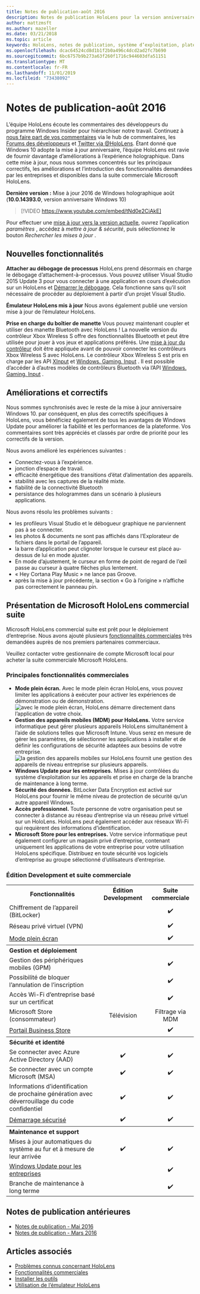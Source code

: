 ```yaml
---
title: Notes de publication-août 2016
description: Notes de publication HoloLens pour la version anniversaire de Windows 10 (automne 2016)
author: mattzmsft
ms.author: mazeller
ms.date: 03/21/2018
ms.topic: article
keywords: HoloLens, notes de publication, système d’exploitation, plateforme, fonctionnalités, suite commerciale
ms.openlocfilehash: dcac64524cd8d1b1f2b0a496c4dcd2ad2fc7b690
ms.sourcegitcommit: 6bc6757b9b273a63f260f1716c944603dfa51151
ms.translationtype: MT
ms.contentlocale: fr-FR
ms.lasthandoff: 11/01/2019
ms.locfileid: "73438092"
---
```

# <a name="release-notes---august-2016"></a>Notes de publication-août 2016

L’équipe HoloLens écoute les commentaires des développeurs du programme Windows Insider pour hiérarchiser notre travail. Continuez à [nous faire part de vos commentaires](give-us-feedback.md) via le hub de commentaires, les [Forums des développeurs](https://forums.hololens.com) et [Twitter via @HoloLens](https://twitter.com/hololens). Étant donné que Windows 10 adopte la mise à jour anniversaire, l’équipe HoloLens est ravie de fournir davantage d’améliorations à l’expérience holographique. Dans cette mise à jour, nous nous sommes concentrés sur les principaux correctifs, les améliorations et l’introduction des fonctionnalités demandées par les entreprises et disponibles dans la suite commerciale Microsoft HoloLens.

**Dernière version :** Mise à jour 2016 de Windows holographique août (**10.0.14393.0**, version anniversaire Windows 10)

>[!VIDEO https://www.youtube.com/embed/tNd0e2CiAkE]

Pour effectuer une [mise à jour vers la version actuelle](updating-hololens.md), ouvrez l’application *paramètres* , accédez à *mettre à jour & sécurité*, puis sélectionnez le bouton *Rechercher les mises à jour* .

## <a name="new-features"></a>Nouvelles fonctionnalités

**Attacher au débogage de processus** HoloLens prend désormais en charge le débogage d’attachement-à-processus. Vous pouvez utiliser Visual Studio 2015 Update 3 pour vous connecter à une application en cours d’exécution sur un HoloLens et [Démarrer le débogage](using-visual-studio.md#debugging-an-installed-or-running-app). Cela fonctionne sans qu’il soit nécessaire de procéder au déploiement à partir d’un projet Visual Studio.

**Émulateur HoloLens mis à jour** Nous avons également publié une version mise à jour de l’émulateur HoloLens.

**Prise en charge du boîtier de manette** Vous pouvez maintenant coupler et utiliser des manette Bluetooth avec HoloLens ! La nouvelle version du contrôleur Xbox Wireless S offre des fonctionnalités Bluetooth et peut être utilisée pour jouer à vos jeux et applications préférés. Une [mise à jour du contrôleur](https://support.xbox.com/xbox-one/accessories/update-controller-for-stereo-headset-adapter) doit être appliquée avant de pouvoir connecter les contrôleurs Xbox Wireless S avec HoloLens. Le contrôleur Xbox Wireless S est pris en charge par les API [XInput](https://msdn.microsoft.com/library/windows/desktop/hh405053(v=vs.85).aspx) et [Windows. Gaming. Input](https://msdn.microsoft.com/library/windows/apps/windows.gaming.input.aspx) . Il est possible d’accéder à d’autres modèles de contrôleurs Bluetooth via l’API [Windows. Gaming. Input](https://msdn.microsoft.com/library/windows/apps/windows.gaming.input.aspx) .

## <a name="improvements-and-fixes"></a>Améliorations et correctifs

Nous sommes synchronisés avec le reste de la mise à jour anniversaire Windows 10. par conséquent, en plus des correctifs spécifiques à HoloLens, vous bénéficiez également de tous les avantages de Windows Update pour améliorer la fiabilité et les performances de la plateforme. Vos commentaires sont très appréciés et classés par ordre de priorité pour les correctifs de la version.

Nous avons amélioré les expériences suivantes :
* Connectez-vous à l’expérience.
* jonction d’espace de travail.
* efficacité énergétique des transitions d’état d’alimentation des appareils.
* stabilité avec les captures de la réalité mixte.
* fiabilité de la connectivité Bluetooth
* persistance des hologrammes dans un scénario à plusieurs applications.

Nous avons résolu les problèmes suivants :
* les profileurs Visual Studio et le débogueur graphique ne parviennent pas à se connecter.
* les photos & documents ne sont pas affichés dans l’Explorateur de fichiers dans le portail de l’appareil.
* la barre d’application peut clignoter lorsque le curseur est placé au-dessus de lui en mode ajuster.
* En mode d’ajustement, le curseur en forme de point de regard de l’œil passe au curseur à quatre flèches plus lentement.
* « Hey Cortana Play Music » ne lance pas Groove.
* après la mise à jour précédente, la section « Go à l’origine » n’affiche pas correctement le panneau pin.

## <a name="introducing-microsoft-hololens-commercial-suite"></a>Présentation de Microsoft HoloLens commercial suite

Microsoft HoloLens commercial suite est prêt pour le déploiement d’entreprise. Nous avons ajouté plusieurs [fonctionnalités commerciales](commercial-features.md) très demandées auprès de nos premiers partenaires commerciaux.

Veuillez contacter votre gestionnaire de compte Microsoft local pour acheter la suite commerciale Microsoft HoloLens.

### <a name="key-commercial-features"></a>Principales fonctionnalités commerciales 

* **Mode plein écran.** Avec le mode plein écran HoloLens, vous pouvez limiter les applications à exécuter pour activer les expériences de démonstration ou de démonstration.<br>
  ![avec le mode plein écran, HoloLens démarre directement dans l’application de votre choix.](images/201608-kioskmode-400px.png)
* **Gestion des appareils mobiles (MDM) pour HoloLens.** Votre service informatique peut gérer plusieurs appareils HoloLens simultanément à l’aide de solutions telles que Microsoft Intune. Vous serez en mesure de gérer les paramètres, de sélectionner les applications à installer et de définir les configurations de sécurité adaptées aux besoins de votre entreprise.<br>
  ![la gestion des appareils mobiles sur HoloLens fournit une gestion des appareils de niveau entreprise sur plusieurs appareils.](images/201608-enterprisemanagement-400px.png)
* **Windows Update pour les entreprises.** Mises à jour contrôlées du système d’exploitation sur les appareils et prise en charge de la branche de maintenance à long terme.
* **Sécurité des données.** BitLocker Data Encryption est activé sur HoloLens pour fournir le même niveau de protection de sécurité qu’un autre appareil Windows.
* **Accès professionnel.** Toute personne de votre organisation peut se connecter à distance au réseau d’entreprise via un réseau privé virtuel sur un HoloLens. HoloLens peut également accéder aux réseaux Wi-Fi qui requièrent des informations d’identification.
* **Microsoft Store pour les entreprises.** Votre service informatique peut également configurer un magasin privé d’entreprise, contenant uniquement les applications de votre entreprise pour votre utilisation HoloLens spécifique. Distribuez en toute sécurité vos logiciels d’entreprise au groupe sélectionné d’utilisateurs d’entreprise.

### <a name="development-edition-vs-commercial-suite"></a>Édition Development et suite commerciale

<table>
<tr>
<th>Fonctionnalités</th><th>Édition Development</th><th>Suite commerciale</th>
</tr><tr>
<td>Chiffrement de l’appareil (BitLocker)</td><td></td><td style="text-align: center;">✔️</td>
</tr><tr>
<td>Réseau privé virtuel (VPN)</td><td></td><td style="text-align: center;">✔️</td>
</tr><tr>
<td><a href="using-the-windows-device-portal.md#kiosk-mode">Mode plein écran</a></td><td></td><td style="text-align: center;">✔️</td>
</tr><tr>
<th colspan="3" style="text-align: left;"> Gestion et déploiement</th>
</tr><tr>
<td>Gestion des périphériques mobiles (GPM)</td><td style="text-align: center;"></td><td style="text-align: center;">✔️</td>
</tr><tr>
<td>Possibilité de bloquer l’annulation de l’inscription</td><td></td><td style="text-align: center;">✔️</td>
</tr><tr>
<td>Accès Wi-Fi d’entreprise basé sur un certificat</td><td></td><td style="text-align: center;">✔️</td>
</tr><tr>
<td>Microsoft Store (consommateur)</td><td style="text-align: center;">Télévision</td><td style="text-align: center;">Filtrage via MDM</td>
</tr><tr>
<td><a href="https://technet.microsoft.com/itpro/windows/manage/working-with-line-of-business-apps">Portail Business Store</a></td><td></td><td style="text-align: center;">✔️</td>
</tr><tr>
<th colspan="3" style="text-align: left;"> Sécurité et identité</th>
</tr><tr>
<td>Se connecter avec Azure Active Directory (AAD)</td><td style="text-align: center;">✔️</td><td style="text-align: center;">✔️</td>
</tr><tr>
<td>Se connecter avec un compte Microsoft (MSA)</td><td style="text-align: center;">✔️</td><td style="text-align: center;">✔️</td>
</tr><tr>
<td>Informations d’identification de prochaine génération avec déverrouillage du code confidentiel</td><td style="text-align: center;">✔️</td><td style="text-align: center;">✔️</td>
</tr><tr>
<td><a href="https://msdn.microsoft.com/windows/hardware/commercialize/manufacture/desktop/secure-boot-overview">Démarrage sécurisé</a></td><td style="text-align: center;">✔️</td><td style="text-align: center;">✔️</td>
</tr><tr>
<th colspan="3" style="text-align: left;"> Maintenance et support</th>
</tr><tr>
<td>Mises à jour automatiques du système au fur et à mesure de leur arrivée</td><td style="text-align: center;">✔️</td><td style="text-align: center;">✔️</td>
</tr><tr>
<td><a href="https://technet.microsoft.com/itpro/windows/plan/windows-update-for-business">Windows Update pour les entreprises</a></td><td></td><td style="text-align: center;">✔️</td>
</tr><tr>
<td>Branche de maintenance à long terme</td><td></td><td style="text-align: center;">✔️</td>
</tr>
</table>

## <a name="prior-release-notes"></a>Notes de publication antérieures
* [Notes de publication - Mai 2016](release-notes-may-2016.md)
* [Notes de publication - Mars 2016](release-notes-march-2016.md)

## <a name="see-also"></a>Articles associés
* [Problèmes connus concernant HoloLens](hololens-known-issues.md)
* [Fonctionnalités commerciales](commercial-features.md)
* [Installer les outils](install-the-tools.md)
* [Utilisation de l’émulateur HoloLens](using-the-hololens-emulator.md)
